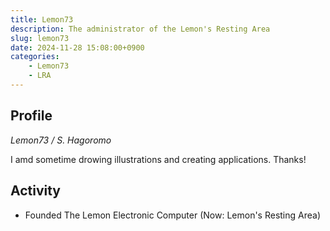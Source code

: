 ```yaml
---
title: Lemon73
description: The administrator of the Lemon's Resting Area
slug: lemon73
date: 2024-11-28 15:08:00+0900
categories:
    - Lemon73
    - LRA
---
```


<!-- 
// // // // /
/ // // // //
 // // // //
// // // // /
-------------
  |Profile|
-------------
-->

## Profile

*Lemon73 / S. Hagoromo*

I amd sometime drowing illustrations and creating applications. Thanks!

## Activity

- Founded The Lemon Electronic Computer (Now: Lemon's Resting Area)
